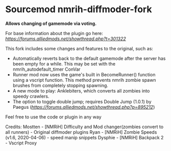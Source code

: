 # Sourcemod nmrih-diffmoder-fork
**Allows changing of gamemode via voting.**

For base information about the plugin go here:
*https://forums.alliedmods.net/showthread.php?t=301322*

This fork includes some changes and features to the original, such as:

- Automatically reverts back to the default gamemode after the server has been empty for a while. This may be set with the nmrih_autodefault_timer ConVar
- Runner mod now uses the game's built in BecomeRunner() function using a vscript function. This method prevents nmrih zombie spawn brushes from completely stopping spawning.
- A new mode to play: Anklebiters, which converts all zombies into speedy crawlers.
- The option to toggle double jump; requires Double Jump (1.0.1) by Paegus (_https://forums.alliedmods.net/showthread.php?p=895212_)


Feel free to use the code or plugin in any way

Credits:
Mostten - [NMRiH] Difficulty and Mod changer(zombies convert to all runners)  - Original diffmoder plugins
Ryan    - [NMRiH] Zombie Speeds (v1.6, 2020-04-06)                            - speed manip snippets
Dysphie - [NMRiH] Backpack 2                                                  - Vscript Proxy 
